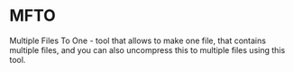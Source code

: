# MFTO
Multiple Files To One - tool that allows to make one file, that contains multiple files, and you can also uncompress this to multiple files using this tool.
